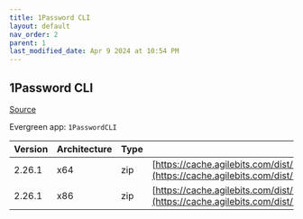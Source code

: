 ```yaml
---
title: 1Password CLI
layout: default
nav_order: 2
parent: 1
last_modified_date: Apr 9 2024 at 10:54 PM
---
```


## 1Password CLI

[Source](https://developer.1password.com/docs/cli/)

Evergreen app: `1PasswordCLI`

| Version | Architecture | Type | URI                                                                                                                                                                  |
| ------- | ------------ | ---- | -------------------------------------------------------------------------------------------------------------------------------------------------------------------- |
| 2.26.1  | x64          | zip  | [https://cache.agilebits.com/dist/1P/op2/pkg/v2.26.1/op_windows_amd64_v2.26.1.zip](https://cache.agilebits.com/dist/1P/op2/pkg/v2.26.1/op_windows_amd64_v2.26.1.zip) |
| 2.26.1  | x86          | zip  | [https://cache.agilebits.com/dist/1P/op2/pkg/v2.26.1/op_windows_386_v2.26.1.zip](https://cache.agilebits.com/dist/1P/op2/pkg/v2.26.1/op_windows_386_v2.26.1.zip)     |
